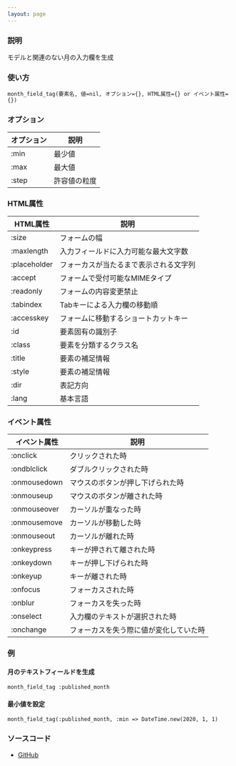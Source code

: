```yaml
---
layout: page
---
```


### 説明

モデルと関連のない月の入力欄を生成

### 使い方

    month_field_tag(要素名, 値=nil, オプション={}, HTML属性={} or イベント属性={})

### オプション

| オプション | 説明         |
| ---------- | ------------ |
| :min       | 最少値       |
| :max       | 最大値       |
| :step      | 許容値の粒度 |

### HTML属性

| HTML属性     | 説明                                   |
| ------------ | -------------------------------------- |
| :size        | フォームの幅                           |
| :maxlength   | 入力フィールドに入力可能な最大文字数   |
| :placeholder | フォーカスが当たるまで表示される文字列 |
| :accept      | フォームで受付可能なMIMEタイプ         |
| :readonly    | フォームの内容変更禁止                 |
| :tabindex    | Tabキーによる入力欄の移動順            |
| :accesskey   | フォームに移動するショートカットキー   |
| :id          | 要素固有の識別子                       |
| :class       | 要素を分類するクラス名                 |
| :title       | 要素の補足情報                         |
| :style       | 要素の補足情報                         |
| :dir         | 表記方向                               |
| :lang        | 基本言語                               |

### イベント属性

| イベント属性 | 説明                                   |
| ------------ | -------------------------------------- |
| :onclick     | クリックされた時                       |
| :ondblclick  | ダブルクリックされた時                 |
| :onmousedown | マウスのボタンが押し下げられた時       |
| :onmouseup   | マウスのボタンが離された時             |
| :onmouseover | カーソルが重なった時                   |
| :onmousemove | カーソルが移動した時                   |
| :onmouseout  | カーソルが離れた時                     |
| :onkeypress  | キーが押されて離された時               |
| :onkeydown   | キーが押し下げられた時                 |
| :onkeyup     | キーが離された時                       |
| :onfocus     | フォーカスされた時                     |
| :onblur      | フォーカスを失った時                   |
| :onselect    | 入力欄のテキストが選択された時         |
| :onchange    | フォーカスを失う際に値が変化していた時 |

### 例

#### 月のテキストフィールドを生成

    month_field_tag :published_month

#### 最小値を設定

    month_field_tag(:published_month, :min => DateTime.new(2020, 1, 1)

### ソースコード

- [GitHub](https://github.com/rails/rails/blob/984c3ef2775781d47efa9f541ce570daa2434a80/actionview/lib/action_view/helpers/form_tag_helper.rb#L774)

